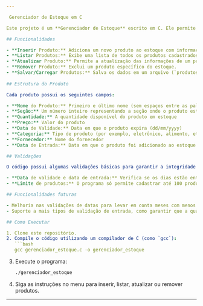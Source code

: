 ```yaml
---

 Gerenciador de Estoque em C

Este projeto é um **Gerenciador de Estoque** escrito em C. Ele permite que o usuário insira, liste, atualize e remova produtos de um inventário, além de salvar e carregar os dados em um arquivo de texto. O sistema foi projetado para ser simples e eficiente, funcionando por meio de um menu interativo no terminal.

## Funcionalidades

- **Inserir Produto:** Adiciona um novo produto ao estoque com informações como nome, quantidade, seção, preço, validade, fornecedor, entre outros.
- **Listar Produtos:** Exibe uma lista de todos os produtos cadastrados, mostrando seus detalhes.
- **Atualizar Produto:** Permite a atualização das informações de um produto existente.
- **Remover Produto:** Exclui um produto específico do estoque.
- **Salvar/Carregar Produtos:** Salva os dados em um arquivo (`produtos.txt`) e carrega os dados automaticamente ao iniciar o programa.
  
## Estrutura do Produto

Cada produto possui os seguintes campos:

- **Nome do Produto:** Primeiro e último nome (sem espaços entre as palavras)
- **Seção:** Um número inteiro representando a seção onde o produto está localizado
- **Quantidade:** A quantidade disponível do produto em estoque
- **Preço:** Valor do produto
- **Data de Validade:** Data em que o produto expira (dd/mm/yyyy)
- **Categoria:** Tipo de produto (por exemplo, eletrônico, alimento, etc.)
- **Fornecedor:** Nome do fornecedor
- **Data de Entrada:** Data em que o produto foi adicionado ao estoque (dd/mm/yyyy)

## Validações

O código possui algumas validações básicas para garantir a integridade dos dados:

- **Data de validade e data de entrada:** Verifica se os dias estão entre 1 e 31 e os meses entre 1 e 12.
- **Limite de produtos:** O programa só permite cadastrar até 100 produtos, e, caso atinja esse limite, o usuário é notificado.

## Funcionalidades futuras

- Melhoria nas validações de datas para levar em conta meses com menos de 31 dias.
- Suporte a mais tipos de validação de entrada, como garantir que a quantidade e o preço sejam números positivos.

## Como Executar

1. Clone este repositório.
2. Compile o código utilizando um compilador de C (como `gcc`):
   ```bash
   gcc gerenciador_estoque.c -o gerenciador_estoque
   ```
3. Execute o programa:
   ```bash
   ./gerenciador_estoque
   ```
4. Siga as instruções no menu para inserir, listar, atualizar ou remover produtos.

---
```

